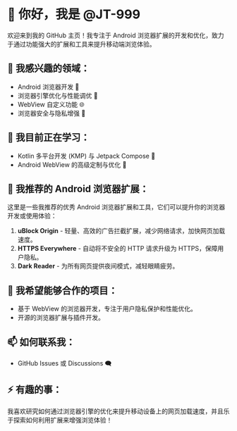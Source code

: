 # 👋 你好，我是 @JT-999

欢迎来到我的 GitHub 主页！我专注于 Android 浏览器扩展的开发和优化，致力于通过功能强大的扩展和工具来提升移动端浏览体验。

## 👀 我感兴趣的领域：
- Android 浏览器开发 📱
- 浏览器引擎优化与性能调优 🚀
- WebView 自定义功能 🌐
- 浏览器安全与隐私增强 🔐

## 🌱 我目前正在学习：
- Kotlin 多平台开发 (KMP) 与 Jetpack Compose 🚀
- Android WebView 的高级定制与优化 🧩

## 💼 我推荐的 Android 浏览器扩展：
这里是一些我推荐的优秀 Android 浏览器扩展和工具，它们可以提升你的浏览器开发或使用体验：

1. **uBlock Origin** - 轻量、高效的广告拦截扩展，减少网络请求，加快网页加载速度。
2. **HTTPS Everywhere** - 自动将不安全的 HTTP 请求升级为 HTTPS，保障用户隐私。
3. **Dark Reader** - 为所有网页提供夜间模式，减轻眼睛疲劳。

## 💞️ 我希望能够合作的项目：
- 基于 WebView 的浏览器开发，专注于用户隐私保护和性能优化。
- 开源的浏览器扩展与插件开发。

## 📫 如何联系我：
- GitHub Issues 或 Discussions 🗨️

## ⚡ 有趣的事：
我喜欢研究如何通过浏览器引擎的优化来提升移动设备上的网页加载速度，并且乐于探索如何利用扩展来增强浏览体验！
